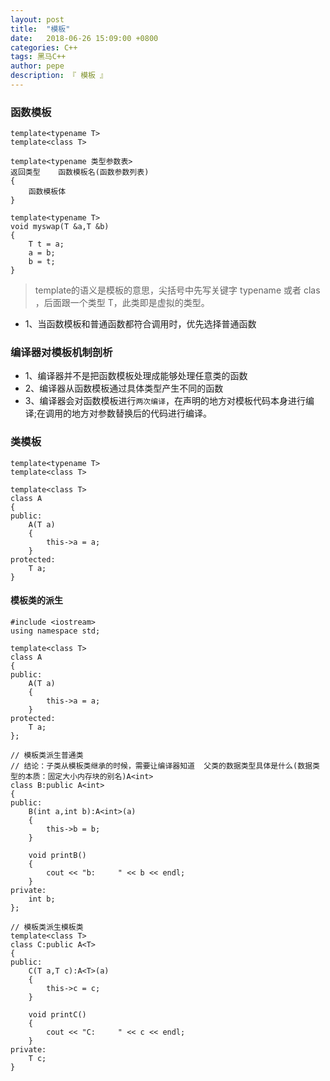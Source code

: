 ```yaml
---
layout: post
title:  "模板"
date:   2018-06-26 15:09:00 +0800
categories: C++
tags: 黑马C++
author: pepe
description: 『 模板 』
---
```


### **函数模板**
```
template<typename T>
template<class T>

template<typename 类型参数表>
返回类型    函数模板名(函数参数列表)
{
    函数模板体
}

template<typename T>
void myswap(T &a,T &b)
{
    T t = a;
    a = b;
    b = t;
}
```

> template的语义是模板的意思，尖括号中先写关键字 typename 或者 clas ，后面跟一个类型 T，此类即是虚拟的类型。

* 1、当函数模板和普通函数都符合调用时，优先选择普通函数 


### **编译器对模板机制剖析**

* 1、编译器并不是把函数模板处理成能够处理任意类的函数
* 2、编译器从函数模板通过具体类型产生不同的函数
* 3、编译器会对函数模板进行`两次编译`，在声明的地方对模板代码本身进行编译;在调用的地方对参数替换后的代码进行编译。
    
### **类模板** 
```
template<typename T>
template<class T>

template<class T>
class A
{
public:
    A(T a)
    {
        this->a = a;
    }
protected:
    T a;
}
```   

#### 模板类的派生
```
#include <iostream>
using namespace std;

template<class T>
class A
{
public:
    A(T a)
    {
        this->a = a;
    }
protected:
    T a;
};

// 模板类派生普通类
// 结论：子类从模板类继承的时候，需要让编译器知道  父类的数据类型具体是什么(数据类型的本质：固定大小内存块的别名)A<int>
class B:public A<int>
{
public:
    B(int a,int b):A<int>(a)
    {
        this->b = b;
    }
    
    void printB()
    {
        cout << "b:     " << b << endl;
    }
private:
    int b;
};

// 模板类派生模板类
template<class T>
class C:public A<T>
{
public:
    C(T a,T c):A<T>(a)
    {
        this->c = c;
    }
    
    void printC()
    {
        cout << "C:     " << c << endl;
    }
private:
    T c;
}
```

    
    
    
    
    
    
    
    
    
    
    
    
    
    
    
    
    
    
    
    
    
    
    
    
    
    
    
    
    
    
    
    
    
    
    
    
    
    
    
    
    
    
    
    
    
    
    
    
    
    
    
    
    
    
    
    
    
    
    
    












